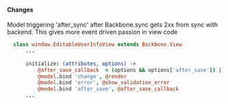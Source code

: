 #### Changes

Model triggering 'after_sync' after Backbone.sync gets 2xx from sync with backend.
This gives more event driven passion in view code
  
```coffeescript  
  class window.EditableUserInfoView extends Backbone.View
      ...
       
      initialize: (attributes, options) ->            
          @after_save_callback  = (options && options['after_save']) || @change_to_display_mode
          @model.bind 'change', @render
          @model.bind 'error', @show_validation_error
          @model.bind 'after_save', @after_save_callback
      ...
```
